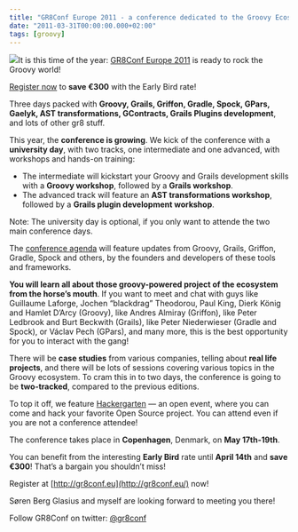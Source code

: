 ```yaml
---
title: "GR8Conf Europe 2011 - a conference dedicated to the Groovy Ecosystem"
date: "2011-03-31T00:00:00.000+02:00"
tags: [groovy]
---
```


![](http://www.eu2011.gr8conf.org/a/125x125_banner_animated.gif)It is this time of the year: [GR8Conf Europe 2011](http://gr8conf.eu/) is ready to rock the Groovy world!

[Register now](http://www.eu2011.gr8conf.org/register) to **save €300** with the Early Bird rate!

Three days packed with **Groovy, Grails, Griffon, Gradle, Spock, GPars, Gaelyk, AST transformations, GContracts, Grails Plugins development**, and lots of other gr8 stuff.

This year, the **conference is growing**. We kick of the conference with a **university day**, with two tracks, one intermediate and one advanced, with workshops and hands-on training:

*   The intermediate will kickstart your Groovy and Grails development skills with a **Groovy workshop**, followed by a **Grails workshop**.
*   The advanced track will feature an **AST transformations workshop**, followed by a **Grails plugin development workshop**.

Note: The university day is optional, if you only want to attende the two main conference days.

The [conference agenda](http://www.eu2011.gr8conf.org/agenda/list) will feature updates from Groovy, Grails, Griffon, Gradle, Spock and others, by the founders and developers of these tools and frameworks.

**You will learn all about those groovy-powered project of the ecosystem from the horse’s mouth**. If you want to meet and chat with guys like Guillaume Laforge, Jochen “blackdrag” Theodorou, Paul King, Dierk König and Hamlet D’Arcy (Groovy), like Andres Almiray (Griffon), like Peter Ledbrook and Burt Beckwith (Grails), like Peter Niederwieser (Gradle and Spock), or Václav Pech (GPars), and many more, this is the best opportunity for you to interact with the gang!

There will be **case studies** from various companies, telling about **real life projects**, and there will be lots of sessions covering various topics in the Groovy ecosystem. To cram this in to two days, the conference is going to be **two-tracked**, compared to the previous editions.

To top it off, we feature [Hackergarten](http://hackergarten.net/) — an open event, where you can come and hack your favorite Open Source project. You can attend even if you are not a conference attendee!

The conference takes place in **Copenhagen**, Denmark, on **May 17th-19th**.

You can benefit from the interesting **Early Bird** rate until **April 14th** and **save €300**! That’s a bargain you shouldn’t miss!

Register at [http://gr8conf.eu](http://gr8conf.eu/) now!

Søren Berg Glasius and myself are looking forward to meeting you there!

Follow GR8Conf on twitter: [@gr8conf](http://twitter.com/gr8conf)